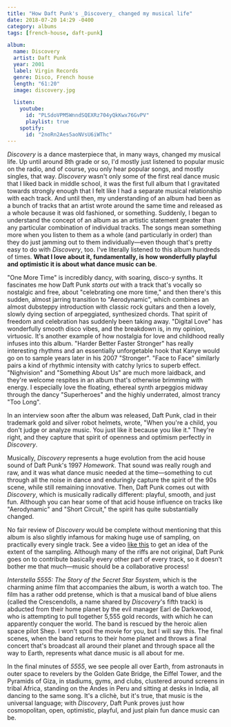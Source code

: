 ```yaml
---
title: "How Daft Punk's _Discovery_ changed my musical life"
date: 2018-07-20 14:29 -0400
category: albums
tags: [french-house, daft-punk]

album:
  name: Discovery
  artist: Daft Punk
  year: 2001
  label: Virgin Records
  genre: Disco, French house
  length: "61:20"
  image: discovery.jpg

  listen:
    youtube:
      id: "PLSdoVPM5WnndSQEXRz704yQkKwx76GvPV"
      playlist: true
    spotify:
      id: "2noRn2Aes5aoNVsU6iWThc"
---
```


*Discovery* is a dance masterpiece that, in many
ways, changed my musical life. Up until around 8th grade or so, I'd
mostly just listened to popular music on the radio, and of course,
you only hear popular songs, and mostly singles, that way. *Discovery* wasn't only some of the first real dance
music that I liked back in middle school, it was the first full album that
I gravitated towards strongly enough that I felt like I had a separate
musical relationship with each track. And until then, my understanding of an album
had been as a bunch of tracks that an artist wrote around the same time and released
as a whole because it was old fashioned, or something. Suddenly, I began to understand the concept of an album
as an artistic statement greater than any particular combination of individual tracks.
The songs mean something more when you listen to them as a whole (and particularly in order)
than they do just jamming out to them individually&mdash;even though that's pretty
easy to do with *Discovery*, too. I've literally listened to this album hundreds
of times. **What I love about it, fundamentally, is how wonderfully playful and
optimistic it is about what dance music can be**.

"One More Time" is incredibly dancy, with soaring, disco-y synths. It fascinates
me how Daft Punk *starts out* with a track that's vocally so nostalgic and free, about
"celebrating one more time," and then there's this sudden, almost jarring transition
to "Aerodynamic", which combines an almost dubsteppy introduction with classic
rock guitars and then a lovely, slowly dying section of arpeggiated, synthesized chords.
That spirit of freedom and celebration has suddenly been taking away. "Digital Love"
has wonderfully smooth disco vibes, and the breakdown is, in my opinion, virtuosic.
It's another example of how nostalgia for love and childhood really infuses into
this album. "Harder Better Faster Stronger" has really interesting rhythms and an essentially
unforgetable hook that Kanye would go on to sample years later in his 2007 "Stronger".
"Face to Face" similarly pairs a kind of rhythmic intensity with catchy lyrics to
superb effect. "Nighvision" and "Something About Us" are much more laidback, and
they're welcome respites in an album that's otherwise brimming with energy.
I especially love the
floating, ethereal synth arpeggios midway through the dancy "Superheroes"
and the highly underrated, almost trancy "Too Long".

In an interview soon
after the album was released, Daft Punk, clad in their trademark gold and
silver robot helmets, wrote, "When you're a child, you don't judge or
analyze music. You just like it because
you like it." They're right, and they capture that spirit of openness and
optimism perfectly in *Discovery*.

Musically, *Discovery* represents a huge evolution from the acid house sound
of Daft Punk's 1997 *Homework*. That sound was really rough and raw,
and it was what dance music needed at the time&mdash;something to cut through
all the noise in dance and enduringly capture the spirit of the 90s scene,
while still remaining innovative. Then, Daft Punk comes out with *Discovery*,
which is musically radically different: playful, smooth, and just fun. Although
you can hear some of that acid house influence on tracks like "Aerodynamic" and
"Short Circuit," the spirit has quite substantially changed.

No fair review of *Discovery* would be complete without mentioning that
this album is also slightly infamous for making huge use of sampling, on practically
every single track. See a video
[like this](https://www.youtube.com/watch?time_continue=3&v=OpZRNq33Obk)
to get an idea of the extent of the sampling. Although many of the riffs are not original,
Daft Punk goes on to contribute basically every other part of every track,
so it doesn't bother me that much&mdash;music should be a collaborative process!

*Interstella 5555: The 5tory of the 5ecret 5tar 5system*, which is the charming anime film that accompanies the
album, is worth a watch too. The film has a rather odd pretense, which is that
a musical band of blue aliens (called the Crescendolls, a name shared by *Discovery*'s fifth track)
is abducted from their home planet by the evil manager Earl de Darkwood, who
is attempting to pull together 5,555 gold records, with which he can apparently
conquer the world. The band is rescued by the heroic alien space pilot Shep. I
won't spoil the movie for you, but I will say this. The final scenes, when
the band returns to their home planet and throws a final concert that's broadcast
all around their planet and through space all the way to Earth, represents what dance music is all
about for me.

In the final minutes of *5555*, we see people all over Earth, from astronauts in
outer space to revelers by the Golden Gate Bridge, the Eiffel Tower, and the Pyramids
of Giza, in stadiums, gyms, and clubs, clustered around screens in tribal Africa,
standing on the Andes in Peru and sitting at desks in India, all dancing
to the same song. It's a clich&egrave;, but it's true, that music is the
universal language; with *Discovery*, Daft Punk proves just how cosmopolitan, open, optimistic,
playful, and just plain fun dance music can be.
